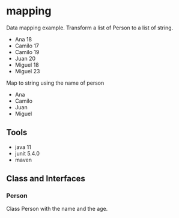 # mapping

Data mapping example. Transform a list of Person to a list of string.
- Ana 18
- Camilo 17
- Camilo 19
- Juan 20
- Miguel 18
- Miguel 23

Map to string using the name of person

- Ana
- Camilo
- Juan
- Miguel

## Tools

- java 11
- junit 5.4.0
- maven


## Class and Interfaces

### Person
Class Person with the name and the age.


